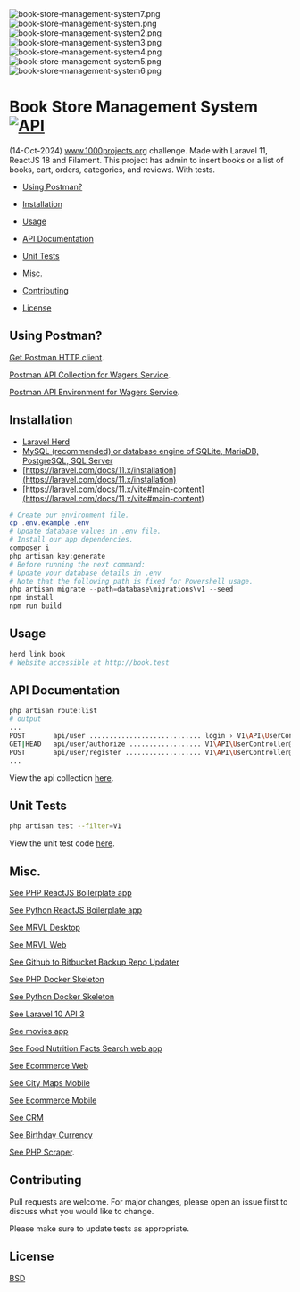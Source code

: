 <img src="https://github.com/kkamara/useful/blob/main/book-store-management-system7.png?raw=true" alt="book-store-management-system7.png" width=""/>

<img src="https://github.com/kkamara/useful/blob/main/book-store-management-system.png?raw=true" alt="book-store-management-system.png" width=""/>

<img src="https://github.com/kkamara/useful/blob/main/book-store-management-system2.png?raw=true" alt="book-store-management-system2.png" width=""/>

<img src="https://github.com/kkamara/useful/blob/main/book-store-management-system3.png?raw=true" alt="book-store-management-system3.png" width=""/>

<img src="https://github.com/kkamara/useful/blob/main/book-store-management-system4.png?raw=true" alt="book-store-management-system4.png" width=""/>

<img src="https://github.com/kkamara/useful/blob/main/book-store-management-system5.png?raw=true" alt="book-store-management-system5.png" width=""/>

<img src="https://github.com/kkamara/useful/blob/main/book-store-management-system6.png?raw=true" alt="book-store-management-system6.png" width=""/>

# Book Store Management System [![API](https://github.com/kkamara/book-store-management-system/actions/workflows/build.yml/badge.svg)](https://github.com/kkamara/book-store-management-system/actions/workflows/build.yml)

(14-Oct-2024) www.1000projects.org challenge. Made with Laravel 11, ReactJS 18 and Filament. This project has admin to insert books or a list of books, cart, orders, categories, and reviews. With tests.

* [Using Postman?](#postman)

* [Installation](#installation)

* [Usage](#usage)

* [API Documentation](#api-documentation)

* [Unit Tests](#unit-tests)

* [Misc.](#misc)

* [Contributing](#contributing)

* [License](#license)

<a name="postman"></a>
## Using Postman?

[Get Postman HTTP client](https://www.postman.com/).

[Postman API Collection for Wagers Service](https://github.com/kkamara/book-store-management-system/blob/main/book-store-management-system.postman_collection.json).

[Postman API Environment for Wagers Service](https://github.com/kkamara/book-store-management-system/blob/main/book-store-management-system.postman_environment.json).

## Installation

* [Laravel Herd](https://herd.laravel.com)
* [MySQL (recommended) or database engine of SQLite, MariaDB, PostgreSQL, SQL Server](https://laravel.com/docs/11.x/database#introduction)
* [https://laravel.com/docs/11.x/installation](https://laravel.com/docs/11.x/installation)
* [https://laravel.com/docs/11.x/vite#main-content](https://laravel.com/docs/11.x/vite#main-content)

```powershell
# Create our environment file.
cp .env.example .env
# Update database values in .env file.
# Install our app dependencies.
composer i
php artisan key:generate
# Before running the next command:
# Update your database details in .env
# Note that the following path is fixed for Powershell usage.
php artisan migrate --path=database\migrations\v1 --seed
npm install
npm run build
```

## Usage

```bash
herd link book
# Website accessible at http://book.test
```

## API Documentation

```bash
php artisan route:list
# output
...
POST       api/user ............................ login › V1\API\UserController@login
GET|HEAD   api/user/authorize .................. V1\API\UserController@authorizeUser
POST       api/user/register ................... V1\API\UserController@register
...
```

View the api collection [here](https://documenter.getpostman.com/view/17125932/TzzAKvVe).

## Unit Tests

```bash
php artisan test --filter=V1
```

View the unit test code [here](https://raw.githubusercontent.com/kkamara/php-reactjs-boilerplate/main/tests/Unit/Api/UsersTest.php).

## Misc.

[See PHP ReactJS Boilerplate app](https://github.com/kkamara/php-reactjs-boilerplate)

[See Python ReactJS Boilerplate app](https://github.com/kkamara/python-reactjs-boilerplate)

[See MRVL Desktop](https://github.com/kkamara/mrvl-desktop)

[See MRVL Web](https://github.com/kkamara/mrvl-web)

[See Github to Bitbucket Backup Repo Updater](https://github.com/kkamara/ghbbupdater)

[See PHP Docker Skeleton](https://github.com/kkamara/php-docker-skeleton)

[See Python Docker Skeleton](https://github.com/kkamara/python-docker-skeleton)

[See Laravel 10 API 3](https://github.com/kkamara/laravel-10-api-3)

[See movies app](https://github.com/kkamara/movies)

[See Food Nutrition Facts Search web app](https://github.com/kkamara/food-nutrition-facts-search-web-app)

[See Ecommerce Web](https://github.com/kkamara/ecommerce-web)

[See City Maps Mobile](https://github.com/kkamara/city-maps-mobile)

[See Ecommerce Mobile](https://github.com/kkamara/ecommerce-mobile)

[See CRM](https://github.com/kkamara/crm)

[See Birthday Currency](https://github.com/kkamara/birthday-currency)

[See PHP Scraper](https://github.com/kkamara/php-scraper).

## Contributing
Pull requests are welcome. For major changes, please open an issue first to discuss what you would like to change.

Please make sure to update tests as appropriate.

## License
[BSD](https://opensource.org/licenses/BSD-3-Clause)
